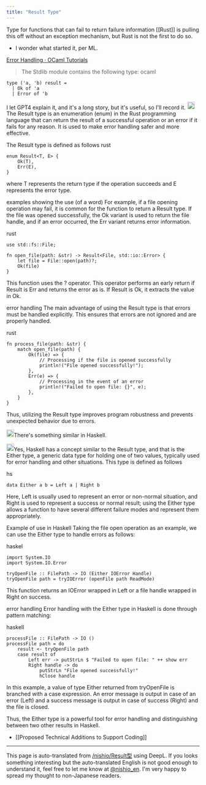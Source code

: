 ```yaml
---
title: "Result Type"
---
```


Type for functions that can fail to return failure information
[[Rust]] is pulling this off without an exception mechanism, but Rust is not the first to do so.
- I wonder what started it, per ML.

[Error Handling · OCaml Tutorials](https://ocaml.org/docs/error-handling)
> The Stdlib module contains the following type:
ocaml

```
type ('a, 'b) result =
  | Ok of 'a
  | Error of 'b
```



I let GPT4 explain it, and it's a long story, but it's useful, so I'll record it.
<img src='https://scrapbox.io/api/pages/nishio-en/gpt/icon' alt='gpt.icon' height="19.5"/>The Result type is an enumeration (enum) in the Rust programming language that can return the result of a successful operation or an error if it fails for any reason. It is used to make error handling safer and more effective.

The Result type is defined as follows
rust

```
enum Result<T, E> {
    Ok(T),
    Err(E),
}
```

where T represents the return type if the operation succeeds and E represents the error type.

examples showing the use (of a word)
For example, if a file opening operation may fail, it is common for the function to return a Result type. If the file was opened successfully, the Ok variant is used to return the file handle, and if an error occurred, the Err variant returns error information.

rust

```
use std::fs::File;

fn open_file(path: &str) -> Result<File, std::io::Error> {
    let file = File::open(path)?;
    Ok(file)
}
```

This function uses the ? operator. This operator performs an early return if Result is Err and returns the error as is. If Result is Ok, it extracts the value in Ok.

error handling
The main advantage of using the Result type is that errors must be handled explicitly. This ensures that errors are not ignored and are properly handled.

rust

```
fn process_file(path: &str) {
    match open_file(path) {
        Ok(file) => {
            // Processing if the file is opened successfully
            println!("File opened successfully!");
        },
        Err(e) => {
            // Processing in the event of an error
            println!("Failed to open file: {}", e);
        },
    }
}
```

Thus, utilizing the Result type improves program robustness and prevents unexpected behavior due to errors.

<img src='https://scrapbox.io/api/pages/nishio-en/nishio/icon' alt='nishio.icon' height="19.5"/>There's something similar in Haskell.

<img src='https://scrapbox.io/api/pages/nishio-en/gpt/icon' alt='gpt.icon' height="19.5"/>Yes, Haskell has a concept similar to the Result type, and that is the Either type, a generic data type for holding one of two values, typically used for error handling and other situations. This type is defined as follows

hs

```
data Either a b = Left a | Right b
```


Here, Left is usually used to represent an error or non-normal situation, and Right is used to represent a success or normal result; using the Either type allows a function to have several different failure modes and represent them appropriately.

Example of use in Haskell
Taking the file open operation as an example, we can use the Either type to handle errors as follows:

haskel

```
import System.IO
import System.IO.Error

tryOpenFile :: FilePath -> IO (Either IOError Handle)
tryOpenFile path = tryIOError (openFile path ReadMode)
```

This function returns an IOError wrapped in Left or a file handle wrapped in Right on success.

error handling
Error handling with the Either type in Haskell is done through pattern matching:

haskell

```
processFile :: FilePath -> IO ()
processFile path = do
    result <- tryOpenFile path
    case result of
        Left err -> putStrLn $ "Failed to open file: " ++ show err
        Right handle -> do
            putStrLn "File opened successfully!"
            hClose handle
```


In this example, a value of type Either returned from tryOpenFile is branched with a case expression. An error message is output in case of an error (Left) and a success message is output in case of success (Right) and the file is closed.

Thus, the Either type is a powerful tool for error handling and distinguishing between two other results in Haskell.

- [[Proposed Technical Additions to Support Coding]]

---
This page is auto-translated from [/nishio/Result型](https://scrapbox.io/nishio/Result型) using DeepL. If you looks something interesting but the auto-translated English is not good enough to understand it, feel free to let me know at [@nishio_en](https://twitter.com/nishio_en). I'm very happy to spread my thought to non-Japanese readers.